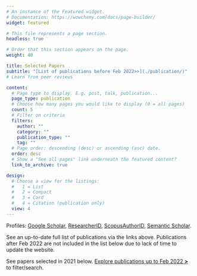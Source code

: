 ```yaml
---
# An instance of the Featured widget.
# Documentation: https://wowchemy.com/docs/page-builder/
widget: featured

# This file represents a page section.
headless: true

# Order that this section appears on the page.
weight: 40

title: Selected Papers
subtitle: "[List of publications before Feb 2022>>](./publication/)"
# Learn from peer reviews 

content:
  # Page type to display. E.g. post, talk, publication...
  page_type: publication
  # Choose how many pages you would like to display (0 = all pages)
  count: 5
  # Filter on criteria
  filters:
    author: ""
    category: ""
    publication_type: ""
    tag: ""
  # Page order: descending (desc) or ascending (asc) date.
  order: desc
  # Show a "See all pages" link underneath the featured content?
  link_to_archive: true

design:
  # Choose a view for the listings:
  #   1 = List
  #   2 = Compact
  #   3 = Card
  #   4 = Citation (publication only)
  view: 4
---
```


Profiles: [Google Scholar](http://scholar.google.com/citations?user=CArrsDMAAAAJ), [ResearcherID](http://www.researcherid.com/rid/B-2742-2011), [ScopusAuthorID](https://www.scopus.com/authid/detail.uri?authorId=15058100700), [Semantic Scholar](https://www.semanticscholar.org/author/Haiping-Lu/2582251).

See an up-to-date full list of publications via the links above. Publications after Feb 2022 are not included in the list below due to lack of time to update the website.

See papers selected in 2021 below. [Explore publications up to Feb 2022 **>** ](./publication/) to filter/search.
